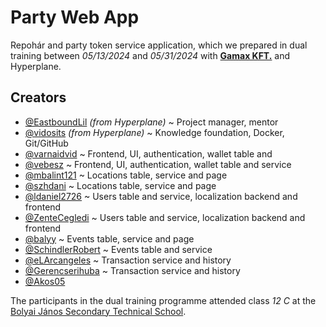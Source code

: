 # Party Web App

Repohár and party token service application, which we prepared in dual training between *05/13/2024* and *05/31/2024* with [**Gamax KFT.**](https://gamax.hu/) and Hyperplane.
## Creators
- [@EastboundLil](https://github.com/EastboundLil) *(from Hyperplane)* ~ Project manager, mentor
- [@vidosits](https://github.com/vidosits) *(from Hyperplane)* ~ Knowledge foundation, Docker, Git/GitHub
- [@varnaidvid](https://github.com/varnaidvid) ~ Frontend, UI, authentication, wallet table and
- [@vebesz](https://github.com/vebesz) ~ Frontend, UI, authentication, wallet table and service
- [@mbalint121](https://github.com/mbalint121) ~ Locations table, service and page
- [@szhdani](https://github.com/szhdani) ~ Locations table, service and page
- [@ldaniel2726](https://github.com/ldaniel2726) ~ Users table and service, localization backend and frontend
- [@ZenteCegledi](https://github.com/ZenteCegledi) ~ Users table and service, localization backend and frontend
- [@balyy](https://github.com/balyy) ~ Events table, service and page
- [@SchindlerRobert](https://github.com/SchindlerRobert) ~ Events table and service
- [@eLArcangeles](https://github.com/eLArcangeles) ~ Transaction service and history
- [@Gerencserihuba](https://github.com/Gerencserihuba) ~ Transaction service and history
- [@Akos05](https://github.com/Akos05)

The participants in the dual training programme attended class *12 C* at the [Bolyai János Secondary Technical School](https://bolyai-bp.edu.hu/).

